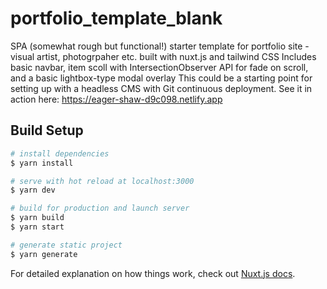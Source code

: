 # portfolio_template_blank

SPA (somewhat rough but functional!) starter template for portfolio site - visual artist, photogrpaher etc. built with nuxt.js and tailwind CSS
Includes basic navbar, item scoll with IntersectionObserver API for fade on scroll, and a basic lightbox-type modal overlay
This could be a starting point for setting up with a headless CMS with Git continuous deployment. See it in action here: https://eager-shaw-d9c098.netlify.app

## Build Setup

```bash
# install dependencies
$ yarn install

# serve with hot reload at localhost:3000
$ yarn dev

# build for production and launch server
$ yarn build
$ yarn start

# generate static project
$ yarn generate
```

For detailed explanation on how things work, check out [Nuxt.js docs](https://nuxtjs.org).
